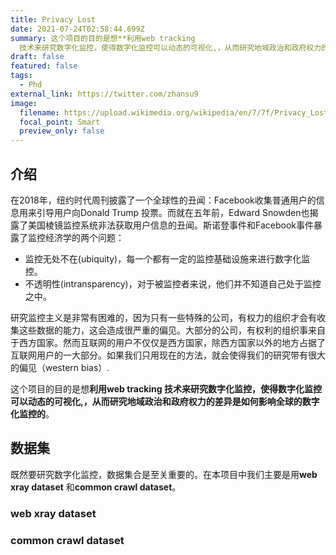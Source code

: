 ```yaml
---
title: Privacy Lost
date: 2021-07-24T02:58:44.699Z
summary: 这个项目的目的是想**利用web tracking
  技术来研究数字化监控，使得数字化监控可以动态的可视化,，从而研究地域政治和政府权力的差异是如何影响全球的数字化监控的**。
draft: false
featured: false
tags:
  - Phd
external_link: https://twitter.com/zhansu9
image:
  filename: https://upload.wikimedia.org/wikipedia/en/7/7f/Privacy_Lost_cover_Large.jpg
  focal_point: Smart
  preview_only: false
---
```

## 介绍

在2018年，纽约时代周刊披露了一个全球性的丑闻：Facebook收集普通用户的信息用来引导用户向Donald Trump 投票。而就在五年前，Edward Snowden也揭露了美国棱镜监控系统非法获取用户信息的丑闻。斯诺登事件和Facebook事件暴露了监控经济学的两个问题：

* 监控无处不在(ubiquity)，每一个都有一定的监控基础设施来进行数字化监控。
* 不透明性(intransparency)，对于被监控者来说，他们并不知道自己处于监控之中。

研究监控主义是非常有困难的，因为只有一些特殊的公司，有权力的组织才会有收集这些数据的能力，这会造成很严重的偏见。大部分的公司，有权利的组织事来自于西方国家。然而互联网的用户不仅仅是西方国家，除西方国家以外的地方占据了互联网用户的一大部分。如果我们只用现在的方法，就会使得我们的研究带有很大的偏见（western bias）.

这个项目的目的是想**利用web tracking 技术来研究数字化监控，使得数字化监控可以动态的可视化,，从而研究地域政治和政府权力的差异是如何影响全球的数字化监控的**。

## 数据集

既然要研究数字化监控，数据集合是至关重要的。在本项目中我们主要是用**web xray dataset** 和**common crawl dataset**。

### web xray dataset

### common crawl dataset